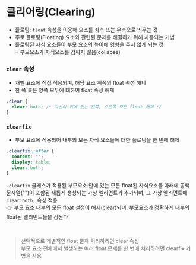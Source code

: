 # 클리어링(Clearing)

- 플로팅: `float` 속성을 이용해 요소를 좌측 또는 우측으로 띄우는 것
- 주로 플로팅(Floating) 요소와 관련된 문제를 해결하기 위해 사용되는 기법
- 플로팅된 자식 요소들이 부모 요소의 높이에 영향을 주지 않게 되는 것 <br/>
  = 부모요소가 자식요소를 감싸지 않음(collapse)

### `clear` 속성

- 개별 요소에 직접 적용되며, 해당 요소 위쪽의 float 속성 해제
- 한 쪽 혹은 양쪽 모두에 대하여 float 속성 해제

```css
.clear {
  clear: both; /* 자신의 위에 있는 왼쪽, 오른쪽 모든 float 해제 */
}
```

### `clearfix`

- 부모 요소에 적용되어 내부의 모든 자식 요소들에 대한 플로팅을 한 번에 해제

```css
.clearfix::after {
  content: "";
  display: table;
  clear: both;
}
```

`.clearfix` 클래스가 적용된 부모요소 안에 있는 모든 float된 자식요소들 아래에 공백 문자열("")이 포함된 새롭게 생성되는 가상 엘리먼트가 추가되며, 그 가상 엘리먼트에 `clear:both;` 속성 적용
<br/> 👉 부모 요소 내부의 모든 float 설정이 해제(clear)되며, 부모요소가 정확하게 내부의 float된 엘리먼트들을 감싼다

<br/>

> 선택적으로 개별적인 float 문제 처리하려면 clear 속성 <br/> 부모 요소 전체에서 발생하는 여러 float 문제를 한 번에 처리하려면 clearfix 기법을 사용
